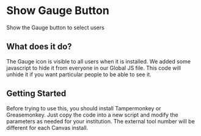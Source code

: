 # Show Gauge Button

Show the Gauge button to select users

## What does it do?
The Gauge icon is visible to all users when it is installed. We added some javascript to hide it from everyone in our Global JS file. This code will unhide it if you want particular people to be able to see it.

## Getting Started

Before trying to use this, you should install Tampermonkey or Greasemonkey. Just copy the code into a new script and modify the parameters as needed for your institution. The external tool number will be different for each Canvas install.

